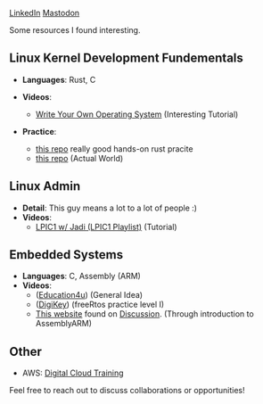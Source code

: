 
[LinkedIn](https://www.linkedin.com/in/arvin-salehi-55768120a/)
[Mastodon](https://mastodon.world/@arvsa)


Some resources I found interesting.

## Linux Kernel Development Fundementals
- **Languages**: Rust, C
- **Videos**:
  - [Write Your Own Operating System](https://www.youtube.com/@writeyourownoperatingsystem) (Interesting Tutorial)
    
- **Practice**:
    - [this repo](https://github.com/jadijadi/riverraidrust) really good hands-on rust pracite 
    - [this repo](https://github.com/torvalds/linux) (Actual World)

## Linux Admin
- **Detail**: This guy means a lot to a lot of people :)
- **Videos**:
  - [LPIC1 w/ Jadi (LPIC1 Playlist)](https://www.youtube.com/watch?v=AKkNUvEHXhk&list=PLFOYXCPEqdNUU55Xvgst8wGTWnz_sd-cj) (Tutorial)

## Embedded Systems
- **Languages**: C, Assembly (ARM)
- **Videos**:
  - ([Education4u](https://www.youtube.com/watch?v=JO4AEkOVF2M&list=PLrjkTql3jnm-lZMoUb1xMCp0HgxvJ7ocx)) (General Idea)
  - ([DigiKey](https://www.youtube.com/watch?v=pHJ3lxOoWeI)) (freeRtos practice level I)
  - [This website](https://azeria-labs.com/writing-arm-assembly-part-1/) found on [Discussion](https://www.reddit.com/r/asm/comments/lkdwv7/beginner_resources_for_assembly_arm_programming/). (Through introduction to AssemblyARM)

## Other
   - AWS: [Digital Cloud Training](https://www.youtube.com/@DigitalCloudTraining)
  
Feel free to reach out to discuss collaborations or opportunities!
